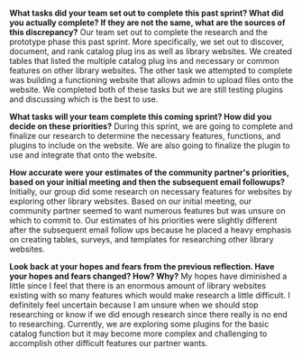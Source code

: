 **What tasks did your team set out to complete this past sprint? What did you actually complete? If they are not the same, what are the sources of this discrepancy?**
Our team set out to complete the research and the prototype phase this past sprint. More specifically, we set out to discover, document, and rank catalog plug ins as well as library websites. We created tables that listed the multiple catalog plug ins and necessary or common features on other library websites. The other task we attempted to complete was building a functioning website that allows admin to upload files onto the website. We completed both of these tasks but we are still testing plugins and discussing which is the best to use. 
  
**What tasks will your team complete this coming sprint? How did you decide on these priorities?**
  During this sprint, we are going to complete and finalize our research to determine the necessary features, functions, and plugins to include on the website. We are also going to finalize the plugin to use and integrate that onto the website. 

**How accurate were your estimates of the community partner's priorities, based on your initial meeting and then the subsequent email followups?**
	Initially, our group did some research on necessary features for websites by exploring other library websites. Based on our initial meeting, our community partner seemed to want numerous features but was unsure on which to commit to. Our estimates of his priorities were slightly different after the subsequent email follow ups because he placed a heavy emphasis on creating tables, surveys, and templates for researching other library websites. 

**Look back at your hopes and fears from the previous reflection. Have your hopes and fears changed? How? Why?**
	My hopes have diminished a little since I feel that there is an enormous amount of library websites existing with so many features which would make research a little difficult. I definitely feel uncertain because I am unsure when we should stop researching or know if we did enough research since there really is no end to researching. Currently, we are exploring some plugins for the basic catalog function but it may become more complex and challenging to accomplish other difficult features our partner wants. 
